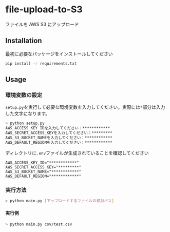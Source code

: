 # file-upload-to-S3

ファイルを AWS S3 にアップロード

## Installation

最初に必要なパッケージをインストールしてください

```bash
pip install -r requirements.txt
```

## Usage

### 環境変数の設定

`setup.py`を実行して必要な環境変数を入力してください。実際には`*`部分は入力した文字になります。

```bash
> python setup.py
AWS_ACCESS_KEY_IDを入力してください：************
AWS_SECRET_ACCESS_KEYを入力してください：*********
AWS_S3_BUCKET_NAMEを入力してください：************
AWS_DEFAULT_REGIONを入力してください：************
```

ディレクトリに`.env`ファイルが生成されていることを確認してください

```plaintext
AWS_ACCESS_KEY_ID="************"
AWS_SECRET_ACCESS_KEY="*********"
AWS_S3_BUCKET_NAME="************"
AWS_DEFAULT_REGION="************"
```

### 実行方法

```bash
> python main.py [アップロードするファイルの相対パス]
```

#### 実行例

```bash
> python main.py csv/test.csv
```
